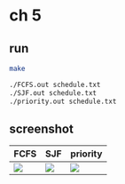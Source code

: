 # ch 5

## run
```bash
make 

./FCFS.out schedule.txt 
./SJF.out schedule.txt 
./priority.out schedule.txt 
```

## screenshot
| FCFS                               | SJF                                | priority                           |
| ---------------------------------- | ---------------------------------- | ---------------------------------- |
| ![](https://imgur.com/63IrFgV.png) | ![](https://imgur.com/3DBz78M.png) | ![](https://imgur.com/qHq7m3h.png) |